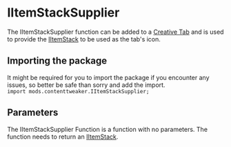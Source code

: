 # IItemStackSupplier

The IItemStackSupplier function can be added to a [Creative Tab](/Mods/ContentTweaker/Vanilla/Creatable_Content/Creative_Tab/) and is used to provide the [IItemStack](/Vanilla/Items/IItemStack/) to be used as the tab's icon.

## Importing the package
It might be required for you to import the package if you encounter any issues, so better be safe than sorry and add the import.  
`import mods.contenttweaker.IItemStackSupplier;` 


## Parameters
The IItemStackSupplier Function is a function with no parameters.
The function needs to return an [IItemStack](/Vanilla/Items/IItemStack/).